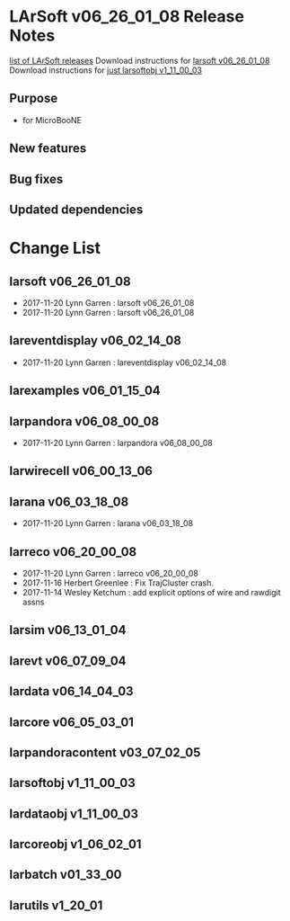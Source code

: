 LArSoft v06_26_01_08 Release Notes
=============================================================================

[list of LArSoft releases](LArSoft_release_list)
Download instructions for [larsoft v06_26_01_08](http://scisoft.fnal.gov/scisoft/bundles/larsoft/v06_26_01_08/larsoft-v06_26_01_08.html)
Download instructions for [just larsoftobj v1_11_00_03](http://scisoft.fnal.gov/scisoft/bundles/larsoftobj/v1_11_00_03/larsoftobj-v1_11_00_03.html)

Purpose
--------------------

-   for MicroBooNE

New features
------------------------------

Bug fixes
------------------------

Updated dependencies
----------------------------------------------

Change List
============================

larsoft v06_26_01_08
-------------------------------------------------

-   2017-11-20 Lynn Garren : larsoft v06_26_01_08
-   2017-11-20 Lynn Garren : larsoft v06_26_01_08

lareventdisplay v06_02_14_08
-----------------------------------------------------------------

-   2017-11-20 Lynn Garren : lareventdisplay v06_02_14_08

larexamples v06_01_15_04
---------------------------------------------------------

larpandora v06_08_00_08
-------------------------------------------------------

-   2017-11-20 Lynn Garren : larpandora v06_08_00_08

larwirecell v06_00_13_06
---------------------------------------------------------

larana v06_03_18_08
-----------------------------------------------

-   2017-11-20 Lynn Garren : larana v06_03_18_08

larreco v06_20_00_08
-------------------------------------------------

-   2017-11-20 Lynn Garren : larreco v06_20_00_08
-   2017-11-16 Herbert Greenlee : Fix TrajCluster crash.
-   2017-11-14 Wesley Ketchum : add explicit options of wire and rawdigit assns

larsim v06_13_01_04
-----------------------------------------------

larevt v06_07_09_04
-----------------------------------------------

lardata v06_14_04_03
-------------------------------------------------

larcore v06_05_03_01
-------------------------------------------------

larpandoracontent v03_07_02_05
---------------------------------------------------------------------

larsoftobj v1_11_00_03
-----------------------------------------------------

lardataobj v1_11_00_03
-----------------------------------------------------

larcoreobj v1_06_02_01
-----------------------------------------------------

larbatch v01_33_00
--------------------------------------------

larutils v1_20_01
------------------------------------------
